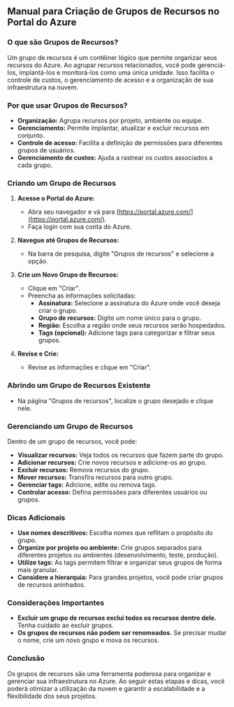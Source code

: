 ## Manual para Criação de Grupos de Recursos no Portal do Azure

### O que são Grupos de Recursos?
Um grupo de recursos é um contêiner lógico que permite organizar seus recursos do Azure. Ao agrupar recursos relacionados, você pode gerenciá-los, implantá-los e monitorá-los como uma única unidade. Isso facilita o controle de custos, o gerenciamento de acesso e a organização de sua infraestrutura na nuvem.

### Por que usar Grupos de Recursos?
* **Organização:** Agrupa recursos por projeto, ambiente ou equipe.
* **Gerenciamento:** Permite implantar, atualizar e excluir recursos em conjunto.
* **Controle de acesso:** Facilita a definição de permissões para diferentes grupos de usuários.
* **Gerenciamento de custos:** Ajuda a rastrear os custos associados a cada grupo.

### Criando um Grupo de Recursos
1. **Acesse o Portal do Azure:**
   * Abra seu navegador e vá para [https://portal.azure.com/](https://portal.azure.com/).
   * Faça login com sua conta do Azure.

2. **Navegue até Grupos de Recursos:**
   * Na barra de pesquisa, digite "Grupos de recursos" e selecione a opção.

3. **Crie um Novo Grupo de Recursos:**
   * Clique em "Criar".
   * Preencha as informações solicitadas:
     * **Assinatura:** Selecione a assinatura do Azure onde você deseja criar o grupo.
     * **Grupo de recursos:** Digite um nome único para o grupo.
     * **Região:** Escolha a região onde seus recursos serão hospedados.
     * **Tags (opcional):** Adicione tags para categorizar e filtrar seus grupos.

4. **Revise e Crie:**
   * Revise as informações e clique em "Criar".

### Abrindo um Grupo de Recursos Existente
* Na página "Grupos de recursos", localize o grupo desejado e clique nele.

### Gerenciando um Grupo de Recursos
Dentro de um grupo de recursos, você pode:
* **Visualizar recursos:** Veja todos os recursos que fazem parte do grupo.
* **Adicionar recursos:** Crie novos recursos e adicione-os ao grupo.
* **Excluir recursos:** Remova recursos do grupo.
* **Mover recursos:** Transfira recursos para outro grupo.
* **Gerenciar tags:** Adicione, edite ou remova tags.
* **Controlar acesso:** Defina permissões para diferentes usuários ou grupos.

### Dicas Adicionais
* **Use nomes descritivos:** Escolha nomes que reflitam o propósito do grupo.
* **Organize por projeto ou ambiente:** Crie grupos separados para diferentes projetos ou ambientes (desenvolvimento, teste, produção).
* **Utilize tags:** As tags permitem filtrar e organizar seus grupos de forma mais granular.
* **Considere a hierarquia:** Para grandes projetos, você pode criar grupos de recursos aninhados.

### Considerações Importantes
* **Excluir um grupo de recursos exclui todos os recursos dentro dele.** Tenha cuidado ao excluir grupos.
* **Os grupos de recursos não podem ser renomeados.** Se precisar mudar o nome, crie um novo grupo e mova os recursos.

### Conclusão
Os grupos de recursos são uma ferramenta poderosa para organizar e gerenciar sua infraestrutura no Azure. Ao seguir estas etapas e dicas, você poderá otimizar a utilização da nuvem e garantir a escalabilidade e a flexibilidade dos seus projetos.
